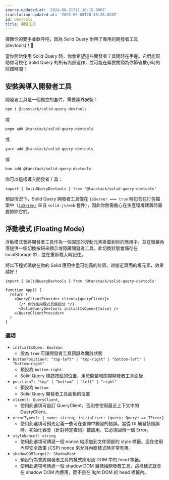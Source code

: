```yaml
---
source-updated-at: '2024-08-21T11:18:15.000Z'
translation-updated-at: '2025-05-08T20:16:26.028Z'
id: devtools
title: 開發工具
---
```


揮舞你的雙手並歡呼吧，因為 Solid Query 附帶了專用的開發者工具 (devtools)！🥳

當你開始使用 Solid Query 時，你會希望這些開發者工具隨時在手邊。它們能幫助你可視化 Solid Query 的所有內部運作，並可能在緊要關頭為你節省數小時的除錯時間！

## 安裝與導入開發者工具

開發者工具是一個獨立的套件，需要額外安裝：

```bash
npm i @tanstack/solid-query-devtools
```

或

```bash
pnpm add @tanstack/solid-query-devtools
```

或

```bash
yarn add @tanstack/solid-query-devtools
```

或

```bash
bun add @tanstack/solid-query-devtools
```

你可以這樣導入開發者工具：

```tsx
import { SolidQueryDevtools } from '@tanstack/solid-query-devtools'
```

預設情況下，Solid Query 開發者工具僅在 `isServer === true` 時包含在打包檔案中（[`isServer`](https://github.com/solidjs/solid/blob/a72d393a07b22f9b7496e5eb93712188ccce0d28/packages/solid/web/src/index.ts#L37) 來自 `solid-js/web` 套件），因此你無需擔心在生產環境建置時需要排除它們。

## 浮動模式 (Floating Mode)

浮動模式會將開發者工具作為一個固定的浮動元素掛載到你的應用中，並在螢幕角落提供一個切換按鈕來顯示或隱藏開發者工具。此切換狀態會儲存在 localStorage 中，並在重新載入時記住。

將以下程式碼放在你的 Solid 應用中盡可能高的位置。越接近頁面的根元素，效果越好！

```tsx
import { SolidQueryDevtools } from '@tanstack/solid-query-devtools'

function App() {
  return (
    <QueryClientProvider client={queryClient}>
      {/* 你的應用程式其餘部分 */}
      <SolidQueryDevtools initialIsOpen={false} />
    </QueryClientProvider>
  )
}
```

### 選項

- `initialIsOpen: Boolean`
  - 設為 `true` 可讓開發者工具預設為開啟狀態
- `buttonPosition?: "top-left" | "top-right" | "bottom-left" | "bottom-right"`
  - 預設為 `bottom-right`
  - Solid Query 標誌按鈕的位置，用於開啟和關閉開發者工具面板
- `position?: "top" | "bottom" | "left" | "right"`
  - 預設為 `bottom`
  - Solid Query 開發者工具面板的位置
- `client?: QueryClient`,
  - 使用此選項可自訂 QueryClient。否則會使用最近上下文中的 QueryClient。
- `errorTypes?: { name: string; initializer: (query: Query) => TError}`
  - 使用此選項可預先定義一些可在查詢中觸發的錯誤。當從 UI 觸發該錯誤時，初始化器會（針對特定查詢）被調用。它必須回傳一個 Error。
- `styleNonce?: string`
  - 使用此選項可傳遞一個 nonce 給添加到文件頭部的 style 標籤。這在使用內容安全政策 (CSP) nonce 來允許內聯樣式時非常有用。
- `shadowDOMTarget?: ShadowRoot`
  - 預設行為會將開發者工具的樣式應用到 DOM 中的 head 標籤。
  - 使用此選項可傳遞一個 shadow DOM 目標給開發者工具，這樣樣式就會在 shadow DOM 內應用，而不是在 light DOM 的 head 標籤內。
